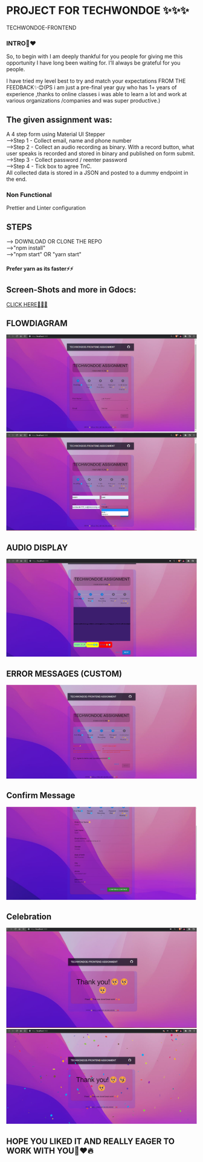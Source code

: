 # PROJECT FOR TECHWONDOE ✨✨✨

TECHWONDOE-FRONTEND
### INTRO🐶❤️
So, to begin with I am deeply thankful for you people for giving me this opportunity I have long been waiting for. I’ll always be grateful for you people.

I have tried my level best to try and match your expectations FROM THE FEEDBACK✨😊(PS i am just a pre-final year guy who has 1+ years of experience ,thanks to online classes i was able to learn a lot and work at various organizations /companies and was super productive.)

## The given assignment was:
A 4 step form using Material UI Stepper<br>
-->Step 1 - Collect email, name and phone number<br>
-->Step 2 - Collect an audio recording as binary. With a record button, what user speaks is recorded and stored in binary and published on form submit.<br>
-->Step 3 - Collect password / reenter password<br>
-->Step 4 - Tick box to agree TnC.<br>
All collected data is stored in a JSON and posted to a dummy endpoint in the end.
### Non Functional
Prettier and Linter configuration

## STEPS
--> DOWNLOAD OR CLONE THE REPO<br>
-->"npm install"<br>
-->"npm start" OR "yarn start"<br>
#### Prefer yarn as its faster⚡⚡

## Screen-Shots and more in Gdocs:
<a href="https://docs.google.com/document/d/1a7z8lrOZmmtNyzwwyliZ7xOqcn21NNQeK99mj5F37hQ/edit?usp=sharing">CLICK HERE🥳✨😊</a>
## FLOWDIAGRAM

<img src="/Images/1.png"></img>
<img src="/Images/2.png"></img>
## AUDIO DISPLAY
<img src="/Images/4.png"></img>
## ERROR MESSAGES (CUSTOM)
     
<img src="/Images/passerr.png"></img>



## Confirm Message
<img src="/Images/final.png"></img>
## Celebration 
<img src="/Images/suc.png"></img>
<img src="/Images/Succscele.png"></img>

## HOPE YOU LIKED IT AND REALLY EAGER TO WORK WITH YOU🥺❤️🔥
